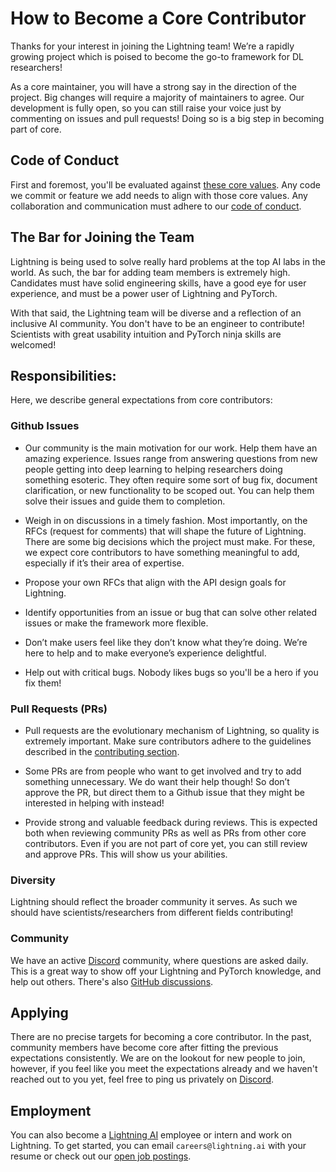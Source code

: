 # How to Become a Core Contributor

Thanks for your interest in joining the Lightning team! We’re a rapidly growing project which is poised to become the go-to framework for DL researchers!

As a core maintainer, you will have a strong say in the direction of the project. Big changes will require a majority of maintainers to agree.
Our development is fully open, so you can still raise your voice just by commenting on issues and pull requests! Doing so is a big step in becoming part of core.

## Code of Conduct

First and foremost, you'll be evaluated against [these core values](CONTRIBUTING.md). Any code we commit or feature we add needs to align with those core values.
Any collaboration and communication must adhere to our [code of conduct](CODE_OF_CONDUCT.md).

## The Bar for Joining the Team

Lightning is being used to solve really hard problems at the top AI labs in the world. As such, the bar for adding team members is extremely high. Candidates must have solid engineering skills, have a good eye for user experience, and must be a power user of Lightning and PyTorch.

With that said, the Lightning team will be diverse and a reflection of an inclusive AI community. You don't have to be an engineer to contribute! Scientists with great usability intuition and PyTorch ninja skills are welcomed!

## Responsibilities:

Here, we describe general expectations from core contributors:

### Github Issues

- Our community is the main motivation for our work. Help them have an amazing experience. Issues range from answering questions from new people getting into deep learning to helping researchers doing something esoteric.
  They often require some sort of bug fix, document clarification, or new functionality to be scoped out. You can help them solve their issues and guide them to completion.

- Weigh in on discussions in a timely fashion. Most importantly, on the RFCs (request for comments) that will shape the future of Lightning.
  There are some big decisions which the project must make. For these, we expect core contributors to have something meaningful to add, especially if it’s their area of expertise.

- Propose your own RFCs that align with the API design goals for Lightning.

- Identify opportunities from an issue or bug that can solve other related issues or make the framework more flexible.

- Don’t make users feel like they don’t know what they’re doing. We’re here to help and to make everyone’s experience delightful.

- Help out with critical bugs. Nobody likes bugs so you'll be a hero if you fix them!

### Pull Requests (PRs)

- Pull requests are the evolutionary mechanism of Lightning, so quality is extremely important. Make sure contributors adhere to the guidelines described in the [contributing section](CONTRIBUTING.md#pull-request).

- Some PRs are from people who want to get involved and try to add something unnecessary. We do want their help though! So don’t approve the PR, but direct them to a Github issue that they might be interested in helping with instead!

- Provide strong and valuable feedback during reviews. This is expected both when reviewing community PRs as well as PRs from other core contributors.
  Even if you are not part of core yet, you can still review and approve PRs. This will show us your abilities.

### Diversity

Lightning should reflect the broader community it serves. As such we should have scientists/researchers from different fields contributing!

### Community

We have an active [Discord](https://discord.gg/VptPCZkGNa) community, where questions are asked daily.
This is a great way to show off your Lightning and PyTorch knowledge, and help out others.
There's also [GitHub discussions](https://github.com/Lightning-AI/lightning/discussions).

## Applying

There are no precise targets for becoming a core contributor. In the past, community members have become core after fitting the previous expectations consistently.
We are on the lookout for new people to join, however, if you feel like you meet the expectations already and we haven't reached out to you yet, feel free to ping us privately on [Discord](https://discord.gg/VptPCZkGNa).

## Employment

You can also become a [Lightning AI](https://lightning.ai/) employee or intern and work on Lightning. To get started, you can email `careers@lightning.ai` with your resume or check out our [open job postings](https://boards.greenhouse.io/lightningai).
